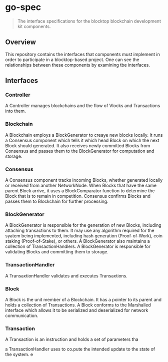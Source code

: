# go-spec
> The interface specifications for the blocktop blockchain development kit components.

## Overview

This repository contains the interfaces that components must implement in order to participate in a blocktop-based project. One can see the relationships between these components by examining tbe interfaces.

## Interfaces

### Controller

A Controller manages blockchains and the flow of Vlocks and Transactions into them.

### Blockchain

A Blockchain employs a BlockGenerator to creaye new blocks locally. It runs a Consensus component which tells it which head Block on which the next Block should generated. It also receives newly committed Blocks from Consensus and passes them to the BlockGenerator for computation and storage.

### Consensus

A Consensus component tracks incoming Blocks, whether generated locally or received from another NetworkNode. When Blocks that have the same parent Block arrive, it uses a BlockComparator function to determine the Block that is to remain in competition. Consensus confirms Blocks and passes them to Blockchain for further processing.

### BlockGenerator

A BlockGenerator is responsible for the generation of new Blocks, including attaching transactions to them. It may use any algorithm required for the syatem being implemented, including hash generation (Proof-of-Work), coin staking (Proof-of-Stake), or others. A BlockGenerator also maintains a collection of TransactionHandlers. A BlockGenerator is responsible for validating Blocks and committing them to storage.

### TransactionHandler

A TransaxtionHandler validates and executes Transaxtions.

### Block

A Block is the unit member of a Blockchain. It has a pointer to its parent and holds a collection of Transactions. A Block conforms to the Marshalled interface which allows it to be serialized and deserialized for network communication.

### Transaction

A Transaction is an instruction and holds a set of parameters tha

a TransactionHandler uses to co.pute the intended update to the state of the system.
e
